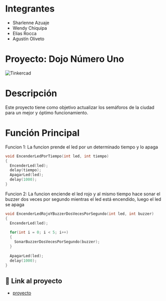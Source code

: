# Integrantes
- Sharlenne Azuaje
- Wendy Chiquipa
- Elias Rocca
- Agustín Oliveto

# Proyecto: Dojo Número Uno
![Tinkercad](./Img/DojoNúmeroUno.png)

# Descripción
Este proyecto tiene como objetivo actualizar los semáforos de la ciudad para un mejor y óptimo funcionamiento.

# Función Principal

Funcion 1: La funcion prende el led por un determinado tiempo y lo apaga
~~~ C (lenguaje en el que esta escrito)
void EncenderLedPorTiempo(int led, int tiempo)
{
  EncenderLed(led);
  delay(tiempo);
  ApagarLed(led);
  delay(1000); 
}
~~~
Funcion 2: La funcion enciende el led rojo y al mismo tiempo hace sonar el buzzer dos veces por segundo mientras el led está encendido, luego el led se apaga
~~~ C (lenguaje en el que esta escrito)
void EncenderLedRojoYBuzzerDosVecesPorSegundo(int led, int buzzer)
{
  EncenderLed(led);
  
  for(int i = 0; i < 5; i++)
  {
    SonarBuzzerDosVecesPorSegundo(buzzer);
  }
  
  ApagarLed(led);
  delay(1000);
}
~~~

## :robot: Link al proyecto
- [proyecto](https://www.tinkercad.com/things/dSfbUc2Lc69-dojo-numero-uno-dojo-h/editel?sharecode=Z_gw_-dxREFckGpO99LlNH7r6ErDzkeIa0GSYhMdU7U)


